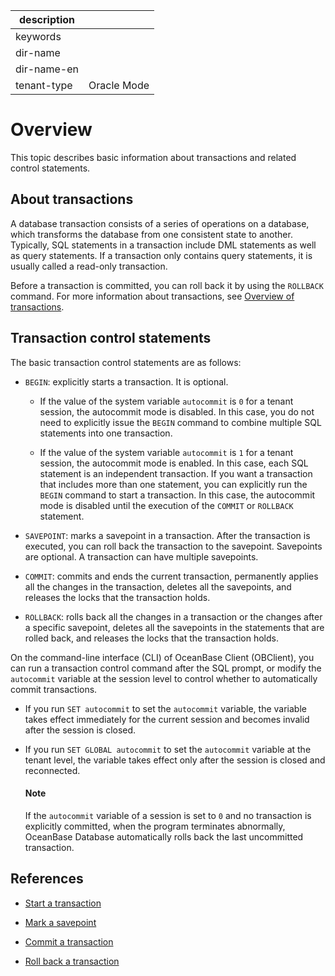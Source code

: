 |description||
|---|---|
|keywords||
|dir-name||
|dir-name-en||
|tenant-type|Oracle Mode|

# Overview

This topic describes basic information about transactions and related control statements.

## About transactions

A database transaction consists of a series of operations on a database, which transforms the database from one consistent state to another. Typically, SQL statements in a transaction include DML statements as well as query statements. If a transaction only contains query statements, it is usually called a read-only transaction.


Before a transaction is committed, you can roll back it by using the `ROLLBACK` command. For more information about transactions, see [Overview of transactions](../../../700.reference/100.oceanbase-database-concepts/800.transaction-management/100.transaction/100.transaction-introduction.md).

## Transaction control statements

The basic transaction control statements are as follows:

* `BEGIN`: explicitly starts a transaction. It is optional.

   * If the value of the system variable `autocommit` is `0` for a tenant session, the autocommit mode is disabled. In this case, you do not need to explicitly issue the `BEGIN` command to combine multiple SQL statements into one transaction.  

   * If the value of the system variable `autocommit` is `1` for a tenant session, the autocommit mode is enabled. In this case, each SQL statement is an independent transaction. If you want a transaction that includes more than one statement, you can explicitly run the `BEGIN` command to start a transaction. In this case, the autocommit mode is disabled until the execution of the `COMMIT` or `ROLLBACK` statement.

* `SAVEPOINT`: marks a savepoint in a transaction. After the transaction is executed, you can roll back the transaction to the savepoint. Savepoints are optional. A transaction can have multiple savepoints.

* `COMMIT`: commits and ends the current transaction, permanently applies all the changes in the transaction, deletes all the savepoints, and releases the locks that the transaction holds.

* `ROLLBACK`: rolls back all the changes in a transaction or the changes after a specific savepoint, deletes all the savepoints in the statements that are rolled back, and releases the locks that the transaction holds.

On the command-line interface (CLI) of OceanBase Client (OBClient), you can run a transaction control command after the SQL prompt, or modify the `autocommit` variable at the session level to control whether to automatically commit transactions.

* If you run `SET autocommit` to set the `autocommit` variable, the variable takes effect immediately for the current session and becomes invalid after the session is closed.

* If you run `SET GLOBAL autocommit` to set the `autocommit` variable at the tenant level, the variable takes effect only after the session is closed and reconnected.

  <main id="notice" type='explain'>
    <h4>Note</h4>
    <p>If the <code>autocommit</code> variable of a session is set to <code>0</code> and no transaction is explicitly committed, when the program terminates abnormally, OceanBase Database automatically rolls back the last uncommitted transaction. </p>
  </main>

## References

* [Start a transaction](../600.transaction-in-develop-of-oracle-mode/200.start-a-transaction-of-oracle-mode.md)

* [Mark a savepoint](300.transaction-savepoints-of-oracle-mode/100.mark-a-savepoint-of-oracle-mode.md)

* [Commit a transaction](../600.transaction-in-develop-of-oracle-mode/400.submit-transaction-of-oracle-mode.md)

* [Roll back a transaction](../600.transaction-in-develop-of-oracle-mode/500.roll-back-transactions-of-oracle-mode.md)
